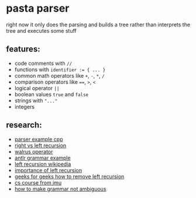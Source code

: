 # pasta parser

right now it only does the parsing and builds a tree rather than interprets the tree and executes some stuff

## features:
- code comments with `//`
- functions with `identifier := { ... }`
- common math operators like `+`, `-`, `*`, `/`
- comparison operators like `==`, `>`, `<`
- logical operator `||`
- boolean values `true` and `false`
- strings with `"..."`
- integers

## research:

- [parser example cpp](https://www2.lawrence.edu/fast/GREGGJ/CMSC270/parser/parser.html)
- [right vs left recursion](https://www.ibm.com/docs/en/zvm/7.1?topic=topics-right-recursion-versus-left-recursion)
- [walrus operator](https://realpython.com/python-walrus-operator/)
- [antlr grammar example](https://stackoverflow.com/questions/1931307/antlr-is-there-a-simple-example)
- [left recursion wikipedia](https://en.wikipedia.org/wiki/Left_recursion)
- [importance of left recursion](https://medium.com/@eichenroth/the-importance-of-left-recursion-in-grammars-608f849447f6)
- [geeks for geeks how to remove left recursion](https://www.geeksforgeeks.org/removing-direct-and-indirect-left-recursion-in-a-grammar/)
- [cs course from jmu](https://w3.cs.jmu.edu/lam2mo/cs432_2017_08/files/04-grammars.pdf)
- [how to make grammar not ambiguous](https://stackoverflow.com/questions/38047734/make-a-context-free-grammar-not-ambiguous)